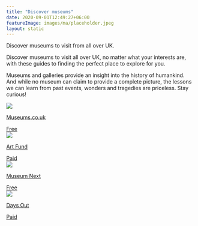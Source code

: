 ```yaml
---
title: "Discover museums"
date: 2020-09-01T12:49:27+06:00
featureImage: images/ma/placeholder.jpeg
layout: static
---
```


Discover museums to visit from all over UK.

Discover museums to visit all over UK, no matter what your interests are, with these guides to finding the perfect place to explore for you.

Museums and galleries provide an insight into the history of humankind. And while no museum can claim to provide a complete picture, the lessons we can learn from past events, wonders and tragedies are priceless. Stay curious!

<a class="ma-link" href="https://www.museums.co.uk/"><div class="ma-card ma-card-Learning"><div class="ma-icon"><img src ="/images/Icon-check - learning - opacity.svg"/></div><div class="ma-name"><p>Museums.co.uk</p></div><div class="ma-paid-text"><span>Free</span></div></div></a><a class="ma-link" href="https://www.artfund.org/national-art-pass"><div class="ma-card ma-card-Learning"><div class="ma-icon"><img src ="/images/Icon-pound - learning - opacity.svg"/></div><div class="ma-name"><p>Art Fund</p></div><div class="ma-paid-text"><span>Paid</span></div></div></a><a class="ma-link" href="https://www.museumnext.com/article/why-we-need-museums-now-more-than-ever/"><div class="ma-card ma-card-Learning"><div class="ma-icon"><img src ="/images/Icon-check - learning - opacity.svg"/></div><div class="ma-name"><p>Museum Next</p></div><div class="ma-paid-text"><span>Free</span></div></div></a><a class="ma-link" href="https://www.awin1.com/cread.php?awinmid=45701&awinaffid=1198638&ued=https%3A%2F%2Fdaysout.co.uk%2F"><div class="ma-card ma-card-Learning"><div class="ma-icon"><img src ="/images/Icon-pound - learning - opacity.svg"/></div><div class="ma-name"><p>Days Out</p></div><div class="ma-paid-text"><span>Paid</span></div></div></a>  

<br/><br/>






